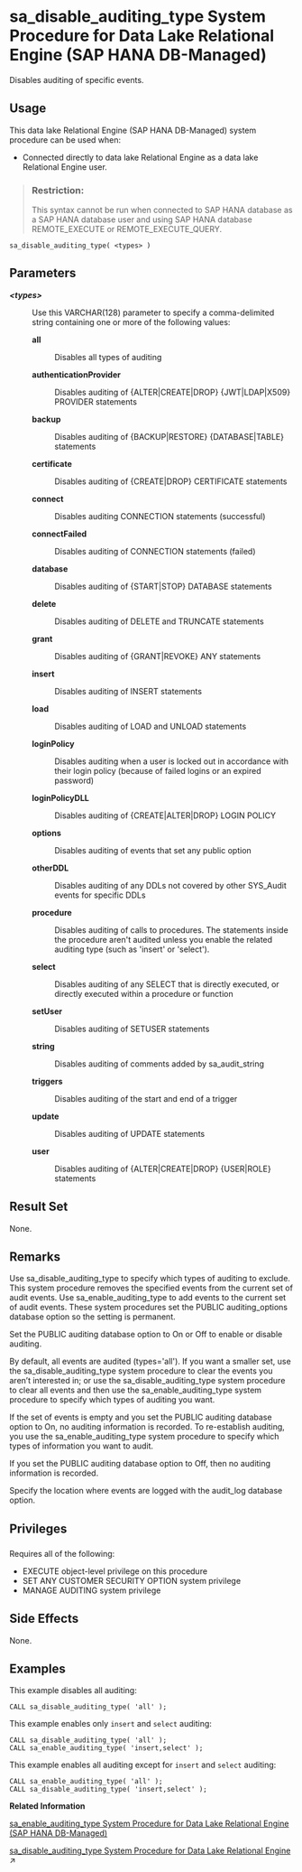 <!-- loiofd63ea1f8fb64064aee60207c5efbecb -->

# sa\_disable\_auditing\_type System Procedure for Data Lake Relational Engine \(SAP HANA DB-Managed\)

Disables auditing of specific events.



<a name="loiofd63ea1f8fb64064aee60207c5efbecb__section_dh4_3db_1yb"/>

## Usage

This data lake Relational Engine \(SAP HANA DB-Managed\) system procedure can be used when:

-   Connected directly to data lake Relational Engine as a data lake Relational Engine user.

> ### Restriction:  
> This syntax cannot be run when connected to SAP HANA database as a SAP HANA database user and using SAP HANA database REMOTE\_EXECUTE or REMOTE\_EXECUTE\_QUERY.



```
sa_disable_auditing_type( <types> )
```



<a name="loiofd63ea1f8fb64064aee60207c5efbecb__section_uph_hw4_rrb"/>

## Parameters


<dl>
<dt><b>

*<types\>*

</b></dt>
<dd>

Use this VARCHAR\(128\) parameter to specify a comma-delimited string containing one or more of the following values:



</dd>
<dd>


<dl>
<dt><b>

all

</b></dt>
<dd>

Disables all types of auditing



</dd><dt><b>

authenticationProvider

</b></dt>
<dd>

Disables auditing of \{ALTER|CREATE|DROP\} \{JWT|LDAP|X509\} PROVIDER statements



</dd><dt><b>

backup

</b></dt>
<dd>

Disables auditing of \{BACKUP|RESTORE\} \{DATABASE|TABLE\} statements



</dd><dt><b>

certificate

</b></dt>
<dd>

Disables auditing of \{CREATE|DROP\} CERTIFICATE statements



</dd><dt><b>

connect

</b></dt>
<dd>

Disables auditing CONNECTION statements \(successful\)



</dd><dt><b>

connectFailed

</b></dt>
<dd>

Disables auditing of CONNECTION statements \(failed\)



</dd><dt><b>

database

</b></dt>
<dd>

Disables auditing of \{START|STOP\} DATABASE statements



</dd><dt><b>

delete

</b></dt>
<dd>

Disables auditing of DELETE and TRUNCATE statements



</dd><dt><b>

grant

</b></dt>
<dd>

Disables auditing of \{GRANT|REVOKE\} ANY statements



</dd><dt><b>

insert

</b></dt>
<dd>

Disables auditing of INSERT statements



</dd><dt><b>

load

</b></dt>
<dd>

Disables auditing of LOAD and UNLOAD statements



</dd><dt><b>

loginPolicy

</b></dt>
<dd>

Disables auditing when a user is locked out in accordance with their login policy \(because of failed logins or an expired password\)



</dd><dt><b>

loginPolicyDLL

</b></dt>
<dd>

Disables auditing of \{CREATE|ALTER|DROP\} LOGIN POLICY



</dd><dt><b>

options

</b></dt>
<dd>

Disables auditing of events that set any public option



</dd><dt><b>

otherDDL

</b></dt>
<dd>

Disables auditing of any DDLs not covered by other SYS\_Audit events for specific DDLs



</dd><dt><b>

procedure

</b></dt>
<dd>

Disables auditing of calls to procedures. The statements inside the procedure aren't audited unless you enable the related auditing type \(such as 'insert' or 'select'\).



</dd><dt><b>

select

</b></dt>
<dd>

Disables auditing of any SELECT that is directly executed, or directly executed within a procedure or function



</dd><dt><b>

setUser

</b></dt>
<dd>

Disables auditing of SETUSER statements



</dd><dt><b>

string

</b></dt>
<dd>

Disables auditing of comments added by sa\_audit\_string



</dd><dt><b>

triggers

</b></dt>
<dd>

Disables auditing of the start and end of a trigger



</dd><dt><b>

update

</b></dt>
<dd>

Disables auditing of UPDATE statements



</dd><dt><b>

user

</b></dt>
<dd>

Disables auditing of \{ALTER|CREATE|DROP\} \{USER|ROLE\} statements



</dd>
</dl>



</dd>
</dl>



<a name="loiofd63ea1f8fb64064aee60207c5efbecb__section_obg_hjd_pzb"/>

## Result Set

None.



<a name="loiofd63ea1f8fb64064aee60207c5efbecb__section_fnv_hw4_rrb"/>

## Remarks

Use sa\_disable\_auditing\_type to specify which types of auditing to exclude. This system procedure removes the specified events from the current set of audit events. Use sa\_enable\_auditing\_type to add events to the current set of audit events. These system procedures set the PUBLIC auditing\_options database option so the setting is permanent.

Set the PUBLIC auditing database option to On or Off to enable or disable auditing.

By default, all events are audited \(types='all'\). If you want a smaller set, use the sa\_disable\_auditing\_type system procedure to clear the events you aren’t interested in; or use the sa\_disable\_auditing\_type system procedure to clear all events and then use the sa\_enable\_auditing\_type system procedure to specify which types of auditing you want.

If the set of events is empty and you set the PUBLIC auditing database option to On, no auditing information is recorded. To re-establish auditing, you use the sa\_enable\_auditing\_type system procedure to specify which types of information you want to audit.

If you set the PUBLIC auditing database option to Off, then no auditing information is recorded.

Specify the location where events are logged with the audit\_log database option.



<a name="loiofd63ea1f8fb64064aee60207c5efbecb__section_n5t_5z1_1yb"/>

## Privileges



### 

Requires all of the following:

-   EXECUTE object-level privilege on this procedure
-   SET ANY CUSTOMER SECURITY OPTION system privilege
-   MANAGE AUDITING system privilege



<a name="loiofd63ea1f8fb64064aee60207c5efbecb__section_yyt_cw4_rrb"/>

## Side Effects

None.



## Examples

This example disables all auditing:

```
CALL sa_disable_auditing_type( 'all' );
```

This example enables only `insert` and `select` auditing:

```
CALL sa_disable_auditing_type( 'all' );
CALL sa_enable_auditing_type( 'insert,select' );
```

This example enables all auditing except for `insert` and `select` auditing:

```
CALL sa_enable_auditing_type( 'all' );
CALL sa_disable_auditing_type( 'insert,select' );
```

**Related Information**  


[sa\_enable\_auditing\_type System Procedure for Data Lake Relational Engine \(SAP HANA DB-Managed\)](sa-enable-auditing-type-system-procedure-for-data-lake-relational-engine-sap-hana-db-mana-7bde72c.md "Specifies which events to include in auditing.")

[sa_disable_auditing_type System Procedure for Data Lake Relational Engine](https://help.sap.com/viewer/19b3964099384f178ad08f2d348232a9/2024_3_QRC/en-US/3be5a6b16c5f1014ac1ca96bb9a4ce15.html "Disables auditing of specific events.") :arrow_upper_right:

